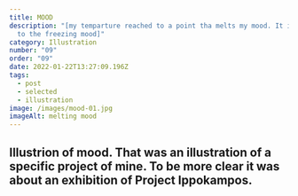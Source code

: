 ```yaml
---
title: MOOD
description: "[my temparture reached to a point tha melts my mood. It is equal
  to the freezing mood]"
category: Illustration
number: "09"
order: "09"
date: 2022-01-22T13:27:09.196Z
tags:
  - post
  - selected
  - illustration
image: /images/mood-01.jpg
imageAlt: melting mood
---
```

## Illustrion of mood. That was an illustration of a specific project of mine. To be more clear it was about an exhibition of Project Ippokampos.